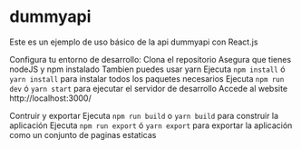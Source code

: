 # dummyapi
Este es un ejemplo de uso básico de la api dummyapi con React.js

Configura tu entorno de desarrollo:
Clona el repositorio
Asegura que tienes nodeJS y npm instalado
Tambien puedes usar yarn
Ejecuta `npm install` ó `yarn install` para instalar todos los paquetes necesarios
Ejecuta `npm run dev` ó `yarn start` para ejecutar el servidor de desarrollo
Accede al website http://localhost:3000/

Contruir y exportar
Ejecuta `npm run build` o `yarn build` para construir la aplicación
Ejecuta `npm run export` ó `yarn export` para exportar la aplicación como un conjunto de paginas estaticas
